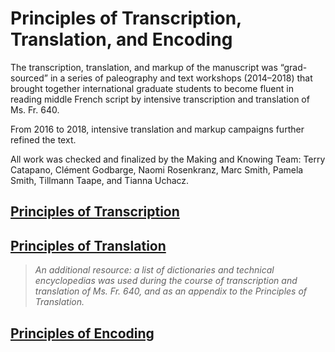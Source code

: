 # Principles of Transcription, Translation, and Encoding

The transcription, translation, and markup of the manuscript was
“grad-sourced” in a series of paleography and text workshops
(2014–2018) that brought together international graduate students to
become fluent in reading middle French script by intensive transcription
and translation of Ms. Fr. 640.

From 2016 to 2018, intensive translation and markup campaigns further
refined the text.

All work was checked and finalized by the Making and Knowing Team: Terry
Catapano, Clément Godbarge, Naomi Rosenkranz, Marc Smith, Pamela Smith,
Tillmann Taape, and Tianna Uchacz.

## [Principles of Transcription](/#/content/research+resources/principles-transcription)

## [Principles of Translation](/#/content/research+resources/principles-translation)

> *An additional resource: a list of dictionaries and technical
encyclopedias was used during the course of transcription and
translation of Ms. Fr. 640, and as an appendix to the Principles of
Translation.*

## [Principles of Encoding](/#/content/research+resources/principles-encoding)
